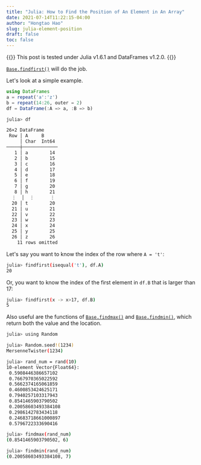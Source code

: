 ```yaml
---
title: "Julia: How to Find the Position of An Element in An Array"
date: 2021-07-14T11:22:15-04:00
author: "Hongtao Hao"
slug: julia-element-position
draft: false
toc: false
---
```

{{<block class="tip">}}
This post is tested under Julia v1.6.1 and DataFrames v1.2.0. 
{{<end>}}

[`Base.findfirst()`](https://docs.julialang.org/en/v1/base/arrays/#Base.findfirst-Tuple{Function,%20Any}) will do the job. 


Let's look at a simple example. 

```julia
using DataFrames
a = repeat('a':'z')
b = repeat(14:26, outer = 2)
df = DataFrame(:A => a, :B => b)
```

```bash
julia> df

26×2 DataFrame
 Row │ A     B     
     │ Char  Int64 
─────┼─────────────
   1 │ a        14
   2 │ b        15
   3 │ c        16
   4 │ d        17
   5 │ e        18
   6 │ f        19
   7 │ g        20
   8 │ h        21
  ⋮  │  ⋮      ⋮
  20 │ t        20
  21 │ u        21
  22 │ v        22
  23 │ w        23
  24 │ x        24
  25 │ y        25
  26 │ z        26
    11 rows omitted
```

Let's say you want to know the index of the row where `A = 't'`:

```bash
julia> findfirst(isequal('t'), df.A)
20
```

Or, you want to know the index of the first element in `df.B` that is larger than 17:

```bash
julia> findfirst(x -> x>17, df.B)
5
```

Also useful are the functions of [`Base.findmax()`](https://docs.julialang.org/en/v1/base/collections/#Base.findmax) and [`Base.findmin()`](https://docs.julialang.org/en/v1/base/collections/#Base.findmin), which return both the value and the location. 

```bash
julia> using Random

julia> Random.seed!(1234)
MersenneTwister(1234)

julia> rand_num = rand(10)
10-element Vector{Float64}:
 0.5908446386657102
 0.7667970365022592
 0.5662374165061859
 0.4600853424625171
 0.7940257103317943
 0.8541465903790502
 0.20058603493384108
 0.2986142783434118
 0.24683718661000897
 0.5796722333690416

julia> findmax(rand_num)
(0.8541465903790502, 6)

julia> findmin(rand_num)
(0.20058603493384108, 7)
```